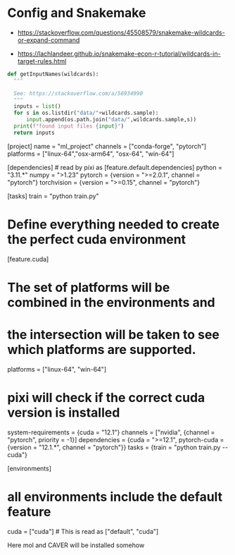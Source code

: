 # Config and Snakemake

* https://stackoverflow.com/questions/45508579/snakemake-wildcards-or-expand-command

* https://lachlandeer.github.io/snakemake-econ-r-tutorial/wildcards-in-target-rules.html

```python
def getInputNames(wildcards):
  """

  See: https://stackoverflow.com/a/56934990
  """
  inputs = list()
  for s in os.listdir("data/"+wildcards.sample):
      input.append(os.path.join("data/",wildcards.sample,s))
  print(f"found input files {input}")
  return inputs
```
[project]
name = "ml_project"
channels = ["conda-forge", "pytorch"]
platforms = ["linux-64","osx-arm64", "osx-64", "win-64"]

[dependencies] # read by pixi as [feature.default.dependencies]
python = "3.11.*"
numpy = ">1.23"
pytorch = {version = ">=2.0.1", channel = "pytorch"}
torchvision = {version = ">=0.15", channel = "pytorch"}

[tasks]
train = "python train.py"

# Define everything needed to create the perfect cuda environment
[feature.cuda]
# The set of platforms will be combined in the environments and
# the intersection will be taken to see which platforms are supported.
platforms = ["linux-64", "win-64"]
# pixi will check if the correct cuda version is installed
system-requirements = {cuda = "12.1"}
channels = ["nvidia", {channel = "pytorch", priority = -1}]
dependencies = {cuda = ">=12.1", pytorch-cuda = {version = "12.1.*", channel = "pytorch"}}
tasks = {train = "python train.py --cuda"}

[environments]
# all environments include the default feature
cuda = ["cuda"] # This is read as ["default", "cuda"]



Here mol and CAVER will be installed somehow
